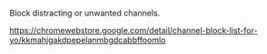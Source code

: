 Block distracting or unwanted channels.

https://chromewebstore.google.com/detail/channel-block-list-for-yo/kkmahjgakdpepelanmbgdcabbffoomlo
